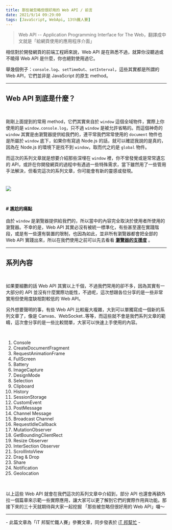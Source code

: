 ```yaml
---
title: 那些被忽略但很好用的 Web API / 前言
date: 2021/9/14 09:29:00
tags: [JavaScript, WebApi, 13th鐵人賽]
---
```


> Web API -- Application Programming Interface for The Web，翻譯成中文就是「給網頁使用的應用程序介面」

相信對於開發網頁的前端工程師來說，Web API 是在熟悉不過，就算你沒聽過或不曉得 Web API 是什麼，你也絕對使用過它。

舉幾個例子：`console.log`、`setTimeOut`、`setInterval`，這些其實都是所謂的 Web API，它們並非是 JavaScript 的原生 method。

---

## Web API 到底是什麼？

<br/>

剛剛上面提到的常用 method，它們其實來自於 `window` 這個全域物件，實際上你使用的是 `window.console.log`，只不過 `window` 是被允許省略的。而這個神奇的 `window` 其實是由瀏覽器提供給我們的，連平常我們常常使用的 `document` 物件也是所屬於 `window` 底下，如果你有寫過 Node.js 的話，就可以確認我說的是真的，因為在 Node.js 的環境下是找不到 `window`，取而代之的是 `global` 物件。

而這次的系列文章就是想要介紹那些深埋在 `window` 裡，你不曾發覺或是常常遺忘的 API，或許在你開發網頁的過程中有遇過一些特殊需求，當下雖然用了一些管用手法解決，但看完這次的系列文章，你可能會有新的靈感或發現。

<img src="web-api.png" style="max-width: 500px; margin: 24px auto;" />

#### # 尷尬的痛點

由於 `window` 是瀏覽器提供給我們的，所以當中的內容完全取決於使用者所使用的瀏覽器。不幸的是，Web API 其實必沒有被統一標準化，有些甚至還在實踐階段，或是有一些還有裝置的限制，也因為如此，並非所有瀏覽器都會把全部的 Web API 實踐出來，所以在我們使用之前可以先去看看 **[瀏覽器的支援度](https://caniuse.com/)** 。

---

## 系列內容

<br/>

如果要細數的話 Web API 其實以上千個，不過我們常用的卻不多，因為其實有一大部分的 API 並沒有什麼實際功能性，不過呢，這次想跟各位分享的是一些非常實用但使用度缺相對較低的 Web API。

另外想要聲明的事，有些 Web API 比較龐大複雜，大到可以單獨寫成一個新的系列文章了，像是 Canvas、WebSocket..等等，而這些就不會是我們系列文章的範疇，這次會分享的是一些比較間單，大家可以快速上手使用的內容。

<br/>

1. Console
2. CreateDocumentFragment
3. RequestAnimationFrame
4. FullScreen
5. Battery
6. ImageCapture
7. DesignMode
8. Selection
9. Clipboard
10. History
11. SessionStorage
12. CustomEvent
13. PostMessage
14. Channel Message
15. Broadcast Channel
16. RequestIdleCallback
17. MutationObserver
18. GetBoundingClientRect
19. Resize Observer
20. InterSection Observer
21. ScrollIntoView
22. Drag & Drop
23. Share
24. Notification
25. Geolocation

<br/>

以上這些 Web API 就會在我們這次的系列文章中介紹到，部分 API 也還會再額外拉一個篇章來示範一些實際應用，讓大家可以更了解到它們的實際作用與功能。那接下來的三十天就期待與大家一起挖掘 「那些被忽略但很好用的 Web API」囉～

---

\- 此篇文章為「iT 邦幫忙鐵人賽」參賽文章，同步發表於 [iT 邦幫忙](https://ithelp.ithome.com.tw/articles/10265151) -
